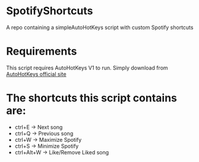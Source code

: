 # SpotifyShortcuts
A repo containing a simpleAutoHotKeys script with custom Spotify shortcuts
# Requirements
This script requires AutoHotKeys V1 to run. Simply download from [AutoHotKeys official site](https://www.autohotkey.com/download/)  
# The shortcuts this script contains are:
- ctrl+E -> Next song
- ctrl+Q -> Previous song
- ctrl+W -> Maximize Spotify
- ctrl+S -> Minimize Spotify
- ctrl+Alt+W -> Like/Remove Liked song
